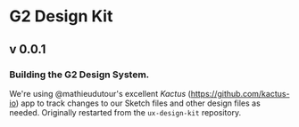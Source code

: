 # G2 Design Kit
## v 0.0.1

### Building the G2 Design System. 
We're using @mathieudutour's excellent *Kactus* (https://github.com/kactus-io) app to track changes to our Sketch files and other design files as needed. Originally restarted from the `ux-design-kit` repository.
